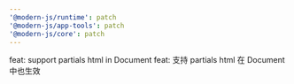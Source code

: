 ```yaml
---
'@modern-js/runtime': patch
'@modern-js/app-tools': patch
'@modern-js/core': patch
---
```


feat: support partials html in Document
feat: 支持 partials html 在 Document 中也生效
